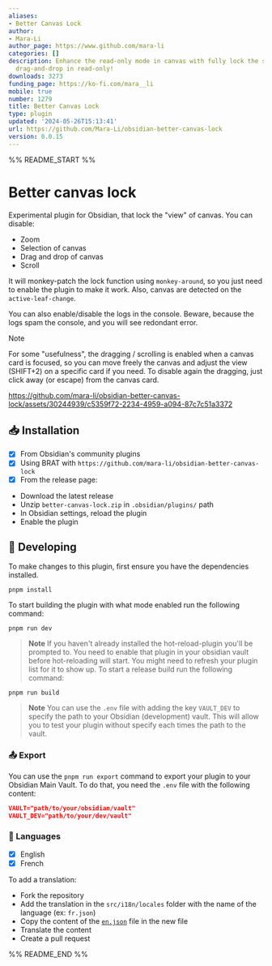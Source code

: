 ```yaml
---
aliases:
- Better Canvas Lock
author:
- Mara-Li
author_page: https://www.github.com/mara-li
categories: []
description: Enhance the read-only mode in canvas with fully lock the scroll, zoom,
  drag-and-drop in read-only!
downloads: 3273
funding_page: https://ko-fi.com/mara__li
mobile: true
number: 1279
title: Better Canvas Lock
type: plugin
updated: '2024-05-26T15:13:41'
url: https://github.com/Mara-Li/obsidian-better-canvas-lock
version: 0.0.15
---
```


%% README_START %%

# Better canvas lock

Experimental plugin for Obsidian, that lock the "view" of canvas. You can disable:
- Zoom
- Selection of canvas 
- Drag and drop of canvas
- Scroll

It will monkey-patch the lock function using `monkey-around`, so you just need to enable the plugin to make it work. Also, canvas are detected on the `active-leaf-change`. 

You can also enable/disable the logs in the console. Beware, because the logs spam the console, and you will see redondant error.

> [!NOTE]
> For some "usefulness", the dragging / scrolling is enabled when a canvas card is focused, so you can move freely the canvas and adjust the view (SHIFT+2) on a specific card if you need. 
> To disable again the dragging, just click away (or escape) from the canvas card.


https://github.com/mara-li/obsidian-better-canvas-lock/assets/30244939/c5359f72-2234-4959-a094-87c7c51a3372



## 📥 Installation

- [x] From Obsidian's community plugins
- [x] Using BRAT with `https://github.com/mara-li/obsidian-better-canvas-lock`
- [x] From the release page:
 - Download the latest release
 - Unzip `better-canvas-lock.zip` in `.obsidian/plugins/` path
 - In Obsidian settings, reload the plugin
 - Enable the plugin

## 🤖 Developing

To make changes to this plugin, first ensure you have the dependencies installed.

```
pnpm install
```

To start building the plugin with what mode enabled run the following command:

```
pnpm run dev
```

> **Note**
> If you haven't already installed the hot-reload-plugin you'll be prompted to. You need to enable that plugin in your obsidian vault before hot-reloading will start. You might need to refresh your plugin list for it to show up.
> To start a release build run the following command:

```
pnpm run build
```

> **Note**
> You can use the `.env` file with adding the key `VAULT_DEV` to specify the path to your Obsidian (development) vault. This will allow you to test your plugin without specify each times the path to the vault.

### 📤 Export

You can use the `pnpm run export` command to export your plugin to your Obsidian Main Vault. To do that, you need the `.env` file with the following content:

```json
VAULT="path/to/your/obsidian/vault"
VAULT_DEV="path/to/your/dev/vault"
```

### 🎼 Languages

- [x] English
- [x] French

To add a translation:
- Fork the repository
- Add the translation in the `src/i18n/locales` folder with the name of the language (ex: `fr.json`)
- Copy the content of the [`en.json`](./src/i18n/locales/en.json) file in the new file
- Translate the content
- Create a pull request


%% README_END %%